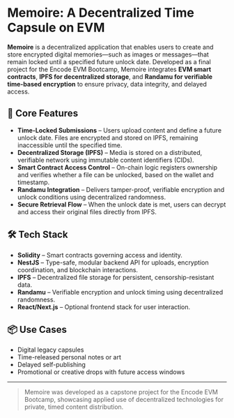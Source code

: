 # **Memoire: A Decentralized Time Capsule on EVM**

**Memoire** is a decentralized application that enables users to create and store encrypted digital memories—such as images or messages—that remain locked until a specified future unlock date. Developed as a final project for the Encode EVM Bootcamp, Memoire integrates **EVM smart contracts**, **IPFS for decentralized storage**, and **Randamu for verifiable time-based encryption** to ensure privacy, data integrity, and delayed access.

## 🔐 Core Features

- **Time-Locked Submissions** – Users upload content and define a future unlock date. Files are encrypted and stored on IPFS, remaining inaccessible until the specified time.
- **Decentralized Storage (IPFS)** – Media is stored on a distributed, verifiable network using immutable content identifiers (CIDs).
- **Smart Contract Access Control** – On-chain logic registers ownership and verifies whether a file can be unlocked, based on the wallet and timestamp.
- **Randamu Integration** – Delivers tamper-proof, verifiable encryption and unlock conditions using decentralized randomness.
- **Secure Retrieval Flow** – When the unlock date is met, users can decrypt and access their original files directly from IPFS.

## 🛠️ Tech Stack

- **Solidity** – Smart contracts governing access and identity.
- **NestJS** – Type-safe, modular backend API for uploads, encryption coordination, and blockchain interactions.
- **IPFS** – Decentralized file storage for persistent, censorship-resistant data.
- **Randamu** – Verifiable encryption and unlock timing using decentralized randomness.
- **React/Next.js** – Optional frontend stack for user interaction.

## 📦 Use Cases

- Digital legacy capsules
- Time-released personal notes or art
- Delayed self-publishing
- Promotional or creative drops with future access windows

---

> Memoire was developed as a capstone project for the Encode EVM Bootcamp, showcasing applied use of decentralized technologies for private, timed content distribution.
